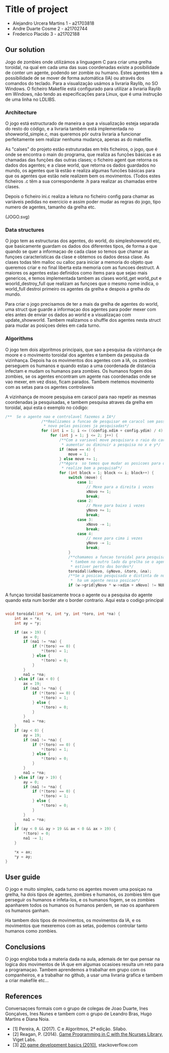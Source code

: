 ﻿# Title of project

* Alejandro Urcera Martins 1 - a21703818
* Andre Duarte Cosme  2 - a21702744
* Frederico Placido 3 - a21702188

## Our solution

Jogo de zombies onde utilizámos a linguagem C para criar uma grelha toroidal, na qual em cada uma das suas coordenadas existe a posibilidade de conter um agente, podendo ser zombie ou humano. Estes agentes têm a possibilidade de se mover de forma automática (IA) ou através dos comandos do teclado. 
Para a visualização usámos a livraria Raylib, no SO Windows.
O ficheiro Makefile está configurado para utilizar a livraria Raylib em Windows, não tendo as especificações para Linux, que é uma instrução de uma linha no LDLIBS. 


### Architecture

O jogo está estructurado de maneira a que a visualização esteja separada do resto do código, e a livraria também está implementada no showworld_simple.c, mas queremos pôr outra livraria a funcionar perfeitamente sem realizar nenhuma mudança, apenas as do makefile.

As "calses" do projeto estão estruturadas em três ficheiros, o jogo, que é onde se encontra o main do programa, que realiza as funções básicas e as chamadas das funções das outras clases; o ficheiro agent que retorna os dados dos agentes; e a clase world, que retorna os dados guardados no mundo, os agentes que lá estão e realiza algumas funcões básicas para que os agentes que estão nele realizem bem os movimentos. (Todos estes ficheiros .c têm a sua correspondente .h para realizar as chamadas entre clases.

Depois o ficheiro ini.c realiza a  leitura no ficheiro config para chamar as variáveis pedidas no exercicio e assim poder mudar as regras do jogo, tipo numero de agentes, tamanho da grelha etc.

(JOGO.svg)

### Data structures

O jogo tem as estructuras dos agentes, do world, do simpleshowworld etc, que basicamente guardam os dados dos diferentes tipos, de forma a que quando se quer a informaçao de cada clase so temos que chamar as funçoes caracteristicas da clase e obtemos os dados dessa clase. 
As clases todas têm malloc ou calloc para iniciar a memoria do objeto que queremos criar e no final liberta esta memoria com as funcoes destruct. A maiores os agentes estao definidos como items para que sejao mais genericos, e temos implementada tambem as clases world_get world_put e woorld_destroy_full que realizam as funçoes que o mesmo nome indica, o world_full destroi primeiro os agentes da grelha e despois a grelha do mundo.

Para criar o jogo precisamos de ter a mais da grelha de agentes do world, uma struct que guarde a informaçao dos agentes para poder mexer com eles antes de enviar os dados ao world e a visualizaçao com update_showworld. Tambem realizamos o shuffle dos agentes nesta struct para mudar as posiçoes deles em cada turno.

### Algorithms

O jogo tem dois algoritmos principais, que sao a pesquisa da vizinhança de moore e o movimento toroidal dos agentes e tambem da pesquisa da vizinhança. Depois ha os movimentos dos agentes com a IA, os zombies perseguem os humanos e quando estao a uma  coordenada de distancia infectam e mudam os humanos para zombies. Os humanos fogem dos zombies, se os agentes encontram um agente nas coordenadas onde se vao mexer, em vez disso, ficam parados.
Tambem metemos movimento com as setas para os agentes controlaveis

A vizinhança de moore pesquisa em caracol para nao repetir as mesmas coordenadas ja pesquisadas, e tambem pesquisa atraves da grelha em toroidal, aqui esta o exemplo no código:

```c
/**  Se o agente nao e controlavel fazemos a IA*/
                /**Realizamos a funcao de pesquisar em caracol sem passar de 
                 * novo pelas posicoes ja pesquisadas*/
                for (int i = 1; i <= ((config.xdim + config.ydim) / 4); i++) {
                    for (int j = 1; j <= 2; j++) {
                        /**Com a variavel move pesquisara o raio do caracol para 
                         * aumentar ou diminuir a pesquisa no x e y*/
                        if (move == 4) {
                            move = 1;
                        } else move += 1;
                        /**Agora  so temos que mudar as posicoes para que 
                         * realize bem a pesquisaF*/
                        for (int block = 1; block <= i; block++) {
                            switch (move) {
                                case 1:
                                    // Mexe para a direita i vezes
                                    xNovo += 1;
                                    break;
                                case 2:
                                    // Mexe para baixo i vezes
                                    yNovo += 1;
                                    break;
                                case 3:
                                    xNovo -= 1;
                                    break;
                                case 4:
                                    // mexe para cima i vezes
                                    yNovo -= 1;
                                    break;
                            }
                            /**chamamos a funcao toroidal para pesquisar 
                             * tambem no outro lado da grelha se o agente
                             * estiver perto dos bordes*/
                            toroidal(&xNovo, &yNovo, &toro, &na);
                            /**Se a posicao pesquisada e distinta de null e que
                             *  ha um agente nessa posicao*/
                            if (w->grid[yNovo * w->xdim + xNovo] != NULL) {

```

A funçao toroidal basicamente troca o agente ou a pesquisa do agente quando esta num border ate o border contrario. Aqui esta o codigo principal
```c

void toroidal(int *x, int *y, int *toro, int *na) {
    int ax = *x;
    int ay = *y;

    if (ax > 19) {
        ax = 0;
        if (na1 != *na) {
            if (*(toro) == 0) {
                *(toro) = 1;
            } else {
                *(toro) = 0;
            }
        }
        na1 = *na;
    } else if (ax < 0) {
        ax = 19;
        if (na1 != *na) {
            if (*(toro) == 0) {
                *(toro) = 1;
            } else {
                *(toro) = 0;
            }
        }
        na1 = *na;
    }
    if (ay < 0) {
        ay = 19;
        if (na1 != *na) {
            if (*(toro) == 0) {
                *(toro) = 1;
            } else {
                *(toro) = 0;
            }
        }
        na1 = *na;
    } else if (ay > 19) {
        ay = 0;
        if (na1 != *na) {
            if (*(toro) == 0) {
                *(toro) = 1;
            } else {
                *(toro) = 0;
            }
        }
        na1 = *na;
    }
    if (ay < 0 && ay > 19 && ax < 0 && ax > 19) {
        *(toro) = 0;
        na1 -= 1;
    }

    *x = ax;
    *y = ay;
}

```

## User guide

O jogo e muito simples, cada turno os agentes movem uma posiçao na grelha, ha dois tipos de agentes, zombies e humanos, os zombies têm que perseguir os humanos e infeta-los, e os humanos fogem, se os zombies apanharem todos os humanos os humanos perdem, se nao os apanharem os humanos ganham.

Ha tambem dois tipos de movimentos, os movimentos da IA, e os movimentos que mexeremos com as setas, podemos controlar tanto humanos como zombies.

## Conclusions

O jogo engloba toda a materia dada na aula, ademais de ter que pensar na logica dos movimentos de IA que em algumas ocasioes resulta um reto para a programaçao. Tambem aprendemos a trabalhar em grupo com os companheiros, e a trabalhar no github, a usar uma livraria grafica e tambem a criar makefile etc... 

## References

Conversaçoes formais com o grupo de colegas de Joao Duarte, Ines Gonçalves, Ines Nunes e tambem com o grupo de Leandro Bras, Hugo Martins e Diana Noia.

* <a name="ref1">\[1\]</a> Pereira, A. (2017). C e Algoritmos, 2ª edição. Sílabo.
* <a name="ref2">\[2\]</a> Reagan, P. (2014). [Game Programming in C with the
Ncurses Library](https://www.viget.com/articles/game-programming-in-c-with-the-ncurses-library),
Viget Labs.
* <a name="ref3">\[3\]</a> [2D game development basics (2010)](https://stackoverflow.com/questions/3144399/2d-game-development-basics),
stackoverflow.com

